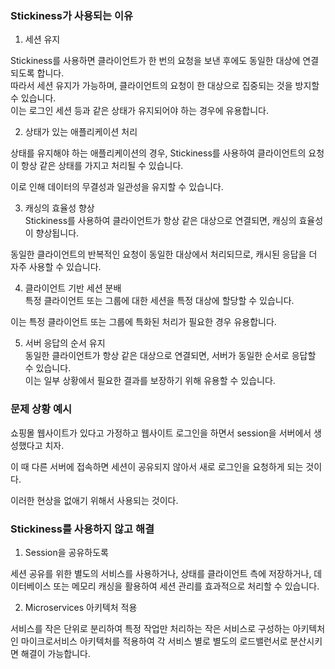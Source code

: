 ### Stickiness가 사용되는 이유
1. 세션 유지  

Stickiness를 사용하면 클라이언트가 한 번의 요청을 보낸 후에도 동일한 대상에 연결되도록 합니다.  
따라서 세션 유지가 가능하며, 클라이언트의 요청이 한 대상으로 집중되는 것을 방지할 수 있습니다.  
이는 로그인 세션 등과 같은 상태가 유지되어야 하는 경우에 유용합니다.  

2. 상태가 있는 애플리케이션 처리  

상태를 유지해야 하는 애플리케이션의 경우, Stickiness를 사용하여 클라이언트의 요청이 항상 같은 상태를 가지고 처리될 수 있습니다.  

이로 인해 데이터의 무결성과 일관성을 유지할 수 있습니다.  

3. 캐싱의 효율성 향상  
Stickiness를 사용하여 클라이언트가 항상 같은 대상으로 연결되면, 캐싱의 효율성이 향상됩니다.  

동일한 클라이언트의 반복적인 요청이 동일한 대상에서 처리되므로, 캐시된 응답을 더 자주 사용할 수 있습니다.  

4. 클라이언트 기반 세션 분배  
특정 클라이언트 또는 그룹에 대한 세션을 특정 대상에 할당할 수 있습니다.

이는 특정 클라이언트 또는 그룹에 특화된 처리가 필요한 경우 유용합니다.  

5. 서버 응답의 순서 유지  
동일한 클라이언트가 항상 같은 대상으로 연결되면, 서버가 동일한 순서로 응답할 수 있습니다.  
이는 일부 상황에서 필요한 결과를 보장하기 위해 유용할 수 있습니다.

### 문제 상황 예시
쇼핑몰 웹사이트가 있다고 가정하고 웹사이트 로그인을 하면서 session을 서버에서 생성했다고 치자.  

이 때 다른 서버에 접속하면 세션이 공유되지 않아서 새로 로그인을 요청하게 되는 것이다.  

이러한 현상을 없애기 위해서 사용되는 것이다.

### Stickiness를 사용하지 않고 해결
1. Session을 공유하도록  

세션 공유를 위한 별도의 서비스를 사용하거나, 상태를 클라이언트 측에 저장하거나, 데이터베이스 또는 메모리 캐싱을 활용하여 세션 관리를 효과적으로 처리할 수 있습니다.  

2. Microservices 아키텍처 적용  

서비스를 작은 단위로 분리하여 특정 작업만 처리하는 작은 서비스로 구성하는 아키텍처인 마이크로서비스 아키텍처를 적용하여 각 서비스 별로 별도의 로드밸런서로 분산시키면 해결이 가능합니다.